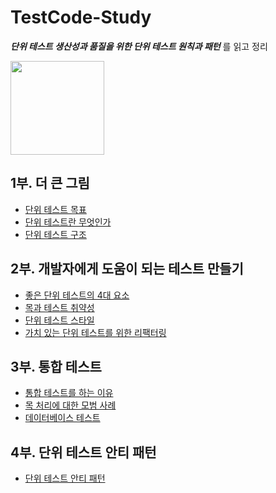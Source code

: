 # TestCode-Study

**_단위 테스트 생산성과 품질을 위한 단위 테스트 원칙과 패턴_** 를 읽고 정리

<img src="https://contents.kyobobook.co.kr/sih/fit-in/458x0/pdt/9791161755748.jpg"  width="150" align="center" />

## 1부. 더 큰 그림

- [단위 테스트 목표]()
- [단위 테스트란 무엇인가]()
- [단위 테스트 구조]()

## 2부. 개발자에게 도움이 되는 테스트 만들기

- [좋은 단위 테스트의 4대 요소]()
- [목과 테스트 취약성]()
- [단위 테스트 스타일]()
- [가치 있는 단위 테스트를 위한 리팩터링]()

## 3부. 통합 테스트

- [통합 테스트를 하는 이유]()
- [목 처리에 대한 모범 사례]()
- [데이터베이스 테스트]()

## 4부. 단위 테스트 안티 패턴

- [단위 테스트 안티 패턴]()
